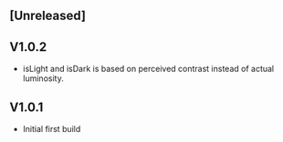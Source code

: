 ## [Unreleased]

## V1.0.2
- isLight and isDark is based on perceived contrast instead of actual luminosity.

## V1.0.1
- Initial first build